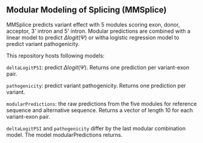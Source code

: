 ## Modular Modeling of Splicing (MMSplice)

MMSplice predicts variant effect with 5 modules scoring exon, donor, acceptor, 3' intron and 5' intron. Modular predictions are combined with a linear model to predict $\Delta logit(\Psi)$ or witha logistic regression model to predict variant pathogenicity.

This repository hosts following models:

`deltaLogitPSI`: predict $\Delta logit(\Psi)$. Returns one prediction per variant-exon pair. 

`pathogenicity`: predict variant pathogenicity. Returns one prediction per variant.

`modularPredictions`: the raw predictions from the five modules for reference sequence and alternative sequence. Returns a vector of length 10 for each variant-exon pair. 

`deltaLogitPSI` and `pathogenicity` differ by the last modular combination model. The model modularPredictions returns.